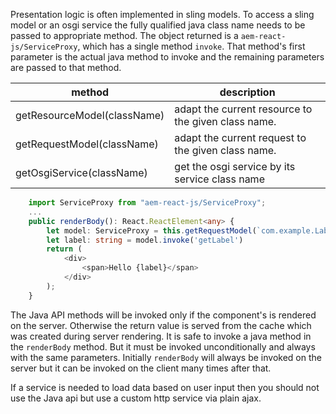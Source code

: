 Presentation logic is often implemented in sling models. To access a sling model or an osgi service
the fully qualified java class name needs to be passed to appropriate method. The object returned is
a `aem-react-js/ServiceProxy`, which has a single method `invoke`. That method's first parameter is the
actual java method to invoke and the remaining parameters are passed to that method.

method | description
---|---
getResourceModel(className) | adapt the current resource to the given class name.
getRequestModel(className) | adapt the current request to the given class name.
getOsgiService(className) | get the osgi service by its service class name


````typescript jsx
    import ServiceProxy from "aem-react-js/ServiceProxy";
    ...
    public renderBody(): React.ReactElement<any> {
        let model: ServiceProxy = this.getRequestModel(`com.example.LabelModel`);
        let label: string = model.invoke('getLabel')
        return (
            <div>
                <span>Hello {label}</span>
            </div>
        );
    }
````

The Java API methods will be invoked only if the component's is rendered on the server.
Otherwise the return value is served from the cache which was created during server rendering.
It is safe to invoke a java method in the `renderBody` method. But it must be invoked
unconditionally and always with the same parameters. Initially `renderBody` will always be invoked on the server but
it can be invoked on the client many times after that.

 If a service is needed to load data based on user input then you should not
 use the Java api but use a custom http service via plain ajax.
